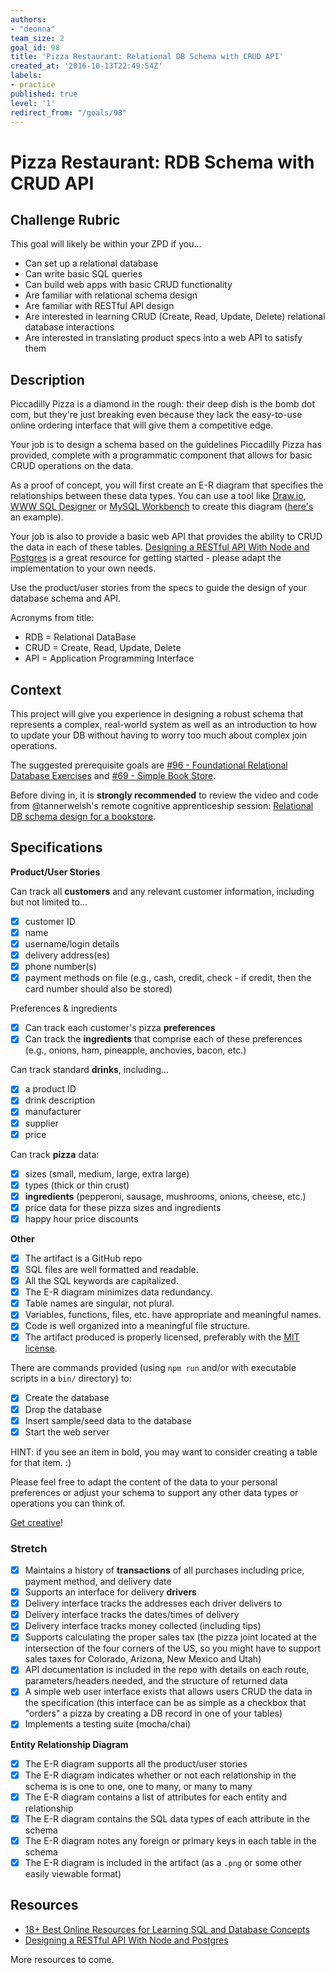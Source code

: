 ```yaml
---
authors:
- "deonna"
team_size: 2
goal_id: 98
title: 'Pizza Restaurant: Relational DB Schema with CRUD API'
created_at: '2016-10-13T22:49:54Z'
labels:
- practice
published: true
level: '1'
redirect_from: "/goals/98"
---
```


# Pizza Restaurant: RDB Schema with CRUD API

## Challenge Rubric

This goal will likely be within your ZPD if you...

- Can set up a relational database
- Can write basic SQL queries
- Can build web apps with basic CRUD functionality
- Are familiar with relational schema design
- Are familiar with RESTful API design
- Are interested in learning CRUD (Create, Read, Update, Delete) relational database interactions
- Are interested in translating product specs into a web API to satisfy them

## Description

Piccadilly Pizza is a diamond in the rough: their deep dish is the bomb dot com, but they're just breaking even because they lack the easy-to-use online ordering interface that will give them a competitive edge.

Your job is to design a schema based on the guidelines Piccadilly Pizza has provided, complete with a programmatic component that allows for basic CRUD operations on the data.

As a proof of concept, you will first create an E-R diagram that specifies the relationships between these data types. You can use a tool like [Draw.io](https://www.draw.io/?splash=0&libs=er;general;advanced;uml;basic;flowchart;arrows), [WWW SQL Designer](http://ondras.zarovi.cz/sql/demo/) or [MySQL Workbench](https://www.mysql.com/products/workbench/) to create this diagram ([here's](https://www.mysql.com/common/images/products/MySQL_Workbench_Visual_Design_Mac.png) an example).

Your job is also to provide a basic web API that provides the ability to CRUD the data in each of these tables. [Designing a RESTful API With Node and Postgres](http://mherman.org/blog/2016/03/13/designing-a-restful-api-with-node-and-postgres/#.WAqKX5MrKRt) is a great resource for getting started - please adapt the implementation to your own needs.

Use the product/user stories from the specs to guide the design of your database schema and API.

Acronyms from title:

- RDB = Relational DataBase
- CRUD = Create, Read, Update, Delete
- API = Application Programming Interface

## Context

This project will give you experience in designing a robust schema that represents a complex, real-world system as well as an introduction to how to update your DB without having to worry too much about complex join operations.

The suggested prerequisite goals are [#96 - Foundational Relational Database Exercises](./96-Foundational_Relational_Database_Exercises.md) and [#69 - Simple Book Store](./69-Simple_Book_Store.md).

Before diving in, it is **strongly recommended** to review the video and code from @tannerwelsh's remote cognitive apprenticeship session: [Relational DB schema design for a bookstore](https://github.com/GuildCrafts/cog-app/tree/master/sessions/02-bookstore-db-schema-20161026).

## Specifications

**Product/User Stories**

Can track all **customers** and any relevant customer information, including but not limited to...
- [x] customer ID
- [x] name
- [x] username/login details
- [x] delivery address(es)
- [x] phone number(s)
- [x] payment methods on file (e.g., cash, credit, check - if credit, then the card number should also be stored)

Preferences & ingredients
- [x] Can track each customer's pizza **preferences**
- [x] Can track the **ingredients** that comprise each of these preferences (e.g., onions, ham, pineapple, anchovies, bacon, etc.)

Can track standard **drinks**, including...
- [x] a product ID
- [x] drink description
- [x] manufacturer
- [x] supplier
- [x] price

Can track **pizza** data:
- [x] sizes (small, medium, large, extra large)
- [x] types (thick or thin crust)
- [x] **ingredients** (pepperoni, sausage, mushrooms, onions, cheese, etc.)
- [x] price data for these pizza sizes and ingredients
- [x] happy hour price discounts

**Other**
- [x] The artifact is a GitHub repo
- [x] SQL files are well formatted and readable.
- [x] All the SQL keywords are capitalized.
- [x] The E-R diagram minimizes data redundancy.
- [x] Table names are singular, not plural.
- [x] Variables, functions, files, etc. have appropriate and meaningful names.
- [x] Code is well organized into a meaningful file structure.
- [x] The artifact produced is properly licensed, preferably with the [MIT license](https://opensource.org/licenses/MIT).

There are commands provided (using `npm run` and/or with executable scripts in a `bin/` directory) to:
- [x] Create the database
- [x] Drop the database
- [x] Insert sample/seed data to the database
- [x] Start the web server

HINT: if you see an item in bold, you may want to consider creating a table for that item. :)

Please feel free to adapt the content of the data to your personal preferences or adjust your schema to support any other data types or operations you can think of.

[Get creative](https://www.youtube.com/watch?v=9C_HReR_McQ)!

### Stretch

- [x] Maintains a history of **transactions** of all purchases including price, payment method, and delivery date
- [x] Supports an interface for delivery **drivers**
- [x] Delivery interface tracks the addresses each driver delivers to
- [x] Delivery interface tracks the dates/times of delivery
- [x] Delivery interface tracks money collected (including tips)
- [x] Supports calculating the proper sales tax (the pizza joint located at the intersection of the four corners of the US, so you might have to support sales taxes for Colorado, Arizona, New Mexico and Utah)
- [x] API documentation is included in the repo with details on each route, parameters/headers needed, and the structure of returned data
- [x] A simple web user interface exists that allows users CRUD the data in the specification (this interface can be as simple as a checkbox that "orders" a pizza by creating a DB record in one of your tables)
- [x] Implements a testing suite (mocha/chai)

**Entity Relationship Diagram**

- [x] The E-R diagram supports all the product/user stories
- [x] The E-R diagram indicates whether or not each relationship in the schema is is one to one, one to many, or many to many
- [x] The E-R diagram contains a list of attributes for each entity and relationship
- [x] The E-R diagram contains the SQL data types of each attribute in the schema
- [x] The E-R diagram notes any foreign or primary keys in each table in the schema
- [x] The E-R diagram is included in the artifact (as a `.png` or some other easily viewable format)

## Resources

- [18+ Best Online Resources for Learning SQL and Database Concepts](http://www.vertabelo.com/blog/notes-from-the-lab/18-best-online-resources-for-learning-sql-and-database)
- [Designing a RESTful API With Node and Postgres](http://mherman.org/blog/2016/03/13/designing-a-restful-api-with-node-and-postgres/#.WAqKX5MrKRt)

More resources to come.